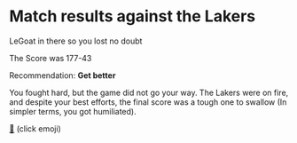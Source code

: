 # Match results against the Lakers

LeGoat in there so you lost no doubt

The Score was 177-43

Recommendation: **Get better**

You fought hard, but the game did not go your way. The Lakers were on fire, and despite your best efforts, the final score was a tough one to swallow (In simpler terms, you got humiliated).

[🤯](../question.md) (click emoji)

